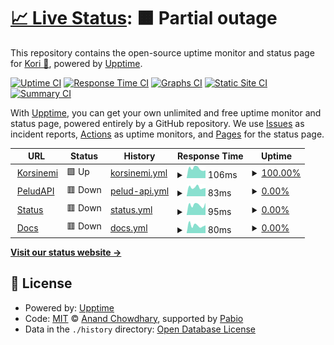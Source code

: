 # [📈 Live Status](https://status.korsinemi.link): <!--live status--> **🟧 Partial outage**

This repository contains the open-source uptime monitor and status page for [Kori 🦊](https://korsinemi.link), powered by [Upptime](https://github.com/upptime/upptime).

[![Uptime CI](https://github.com/Korsinemi/status/workflows/Uptime%20CI/badge.svg)](https://github.com/Korsinemi/status/actions?query=workflow%3A%22Uptime+CI%22)
[![Response Time CI](https://github.com/Korsinemi/status/workflows/Response%20Time%20CI/badge.svg)](https://github.com/Korsinemi/status/actions?query=workflow%3A%22Response+Time+CI%22)
[![Graphs CI](https://github.com/Korsinemi/status/workflows/Graphs%20CI/badge.svg)](https://github.com/Korsinemi/status/actions?query=workflow%3A%22Graphs+CI%22)
[![Static Site CI](https://github.com/Korsinemi/status/workflows/Static%20Site%20CI/badge.svg)](https://github.com/Korsinemi/status/actions?query=workflow%3A%22Static+Site+CI%22)
[![Summary CI](https://github.com/Korsinemi/status/workflows/Summary%20CI/badge.svg)](https://github.com/Korsinemi/status/actions?query=workflow%3A%22Summary+CI%22)

With [Upptime](https://upptime.js.org), you can get your own unlimited and free uptime monitor and status page, powered entirely by a GitHub repository. We use [Issues](https://github.com/Korsinemi/status/issues) as incident reports, [Actions](https://github.com/Korsinemi/status/actions) as uptime monitors, and [Pages](https://status.korsinemi.link) for the status page.

<!--start: status pages-->
<!-- This summary is generated by Upptime (https://github.com/upptime/upptime) -->
<!-- Do not edit this manually, your changes will be overwritten -->
<!-- prettier-ignore -->
| URL | Status | History | Response Time | Uptime |
| --- | ------ | ------- | ------------- | ------ |
| <img alt="" src="https://icons.duckduckgo.com/ip3/korsinemi.link.ico" height="13"> [Korsinemi](https://korsinemi.link) | 🟩 Up | [korsinemi.yml](https://github.com/Korsinemi/Status/commits/HEAD/history/korsinemi.yml) | <details><summary><img alt="Response time graph" src="./graphs/korsinemi/response-time-week.png" height="20"> 106ms</summary><br><a href="https://status.korsinemi.link/history/korsinemi"><img alt="Response time 138" src="https://img.shields.io/endpoint?url=https%3A%2F%2Fraw.githubusercontent.com%2FKorsinemi%2FStatus%2FHEAD%2Fapi%2Fkorsinemi%2Fresponse-time.json"></a><br><a href="https://status.korsinemi.link/history/korsinemi"><img alt="24-hour response time 129" src="https://img.shields.io/endpoint?url=https%3A%2F%2Fraw.githubusercontent.com%2FKorsinemi%2FStatus%2FHEAD%2Fapi%2Fkorsinemi%2Fresponse-time-day.json"></a><br><a href="https://status.korsinemi.link/history/korsinemi"><img alt="7-day response time 106" src="https://img.shields.io/endpoint?url=https%3A%2F%2Fraw.githubusercontent.com%2FKorsinemi%2FStatus%2FHEAD%2Fapi%2Fkorsinemi%2Fresponse-time-week.json"></a><br><a href="https://status.korsinemi.link/history/korsinemi"><img alt="30-day response time 126" src="https://img.shields.io/endpoint?url=https%3A%2F%2Fraw.githubusercontent.com%2FKorsinemi%2FStatus%2FHEAD%2Fapi%2Fkorsinemi%2Fresponse-time-month.json"></a><br><a href="https://status.korsinemi.link/history/korsinemi"><img alt="1-year response time 138" src="https://img.shields.io/endpoint?url=https%3A%2F%2Fraw.githubusercontent.com%2FKorsinemi%2FStatus%2FHEAD%2Fapi%2Fkorsinemi%2Fresponse-time-year.json"></a></details> | <details><summary><a href="https://status.korsinemi.link/history/korsinemi">100.00%</a></summary><a href="https://status.korsinemi.link/history/korsinemi"><img alt="All-time uptime 100.00%" src="https://img.shields.io/endpoint?url=https%3A%2F%2Fraw.githubusercontent.com%2FKorsinemi%2FStatus%2FHEAD%2Fapi%2Fkorsinemi%2Fuptime.json"></a><br><a href="https://status.korsinemi.link/history/korsinemi"><img alt="24-hour uptime 100.00%" src="https://img.shields.io/endpoint?url=https%3A%2F%2Fraw.githubusercontent.com%2FKorsinemi%2FStatus%2FHEAD%2Fapi%2Fkorsinemi%2Fuptime-day.json"></a><br><a href="https://status.korsinemi.link/history/korsinemi"><img alt="7-day uptime 100.00%" src="https://img.shields.io/endpoint?url=https%3A%2F%2Fraw.githubusercontent.com%2FKorsinemi%2FStatus%2FHEAD%2Fapi%2Fkorsinemi%2Fuptime-week.json"></a><br><a href="https://status.korsinemi.link/history/korsinemi"><img alt="30-day uptime 100.00%" src="https://img.shields.io/endpoint?url=https%3A%2F%2Fraw.githubusercontent.com%2FKorsinemi%2FStatus%2FHEAD%2Fapi%2Fkorsinemi%2Fuptime-month.json"></a><br><a href="https://status.korsinemi.link/history/korsinemi"><img alt="1-year uptime 100.00%" src="https://img.shields.io/endpoint?url=https%3A%2F%2Fraw.githubusercontent.com%2FKorsinemi%2FStatus%2FHEAD%2Fapi%2Fkorsinemi%2Fuptime-year.json"></a></details>
| <img alt="" src="https://icons.duckduckgo.com/ip3/peludapi.korsinemi.link.ico" height="13"> [PeludAPI](https://peludapi.korsinemi.link) | 🟥 Down | [pelud-api.yml](https://github.com/Korsinemi/Status/commits/HEAD/history/pelud-api.yml) | <details><summary><img alt="Response time graph" src="./graphs/pelud-api/response-time-week.png" height="20"> 83ms</summary><br><a href="https://status.korsinemi.link/history/pelud-api"><img alt="Response time 844" src="https://img.shields.io/endpoint?url=https%3A%2F%2Fraw.githubusercontent.com%2FKorsinemi%2FStatus%2FHEAD%2Fapi%2Fpelud-api%2Fresponse-time.json"></a><br><a href="https://status.korsinemi.link/history/pelud-api"><img alt="24-hour response time 106" src="https://img.shields.io/endpoint?url=https%3A%2F%2Fraw.githubusercontent.com%2FKorsinemi%2FStatus%2FHEAD%2Fapi%2Fpelud-api%2Fresponse-time-day.json"></a><br><a href="https://status.korsinemi.link/history/pelud-api"><img alt="7-day response time 83" src="https://img.shields.io/endpoint?url=https%3A%2F%2Fraw.githubusercontent.com%2FKorsinemi%2FStatus%2FHEAD%2Fapi%2Fpelud-api%2Fresponse-time-week.json"></a><br><a href="https://status.korsinemi.link/history/pelud-api"><img alt="30-day response time 660" src="https://img.shields.io/endpoint?url=https%3A%2F%2Fraw.githubusercontent.com%2FKorsinemi%2FStatus%2FHEAD%2Fapi%2Fpelud-api%2Fresponse-time-month.json"></a><br><a href="https://status.korsinemi.link/history/pelud-api"><img alt="1-year response time 844" src="https://img.shields.io/endpoint?url=https%3A%2F%2Fraw.githubusercontent.com%2FKorsinemi%2FStatus%2FHEAD%2Fapi%2Fpelud-api%2Fresponse-time-year.json"></a></details> | <details><summary><a href="https://status.korsinemi.link/history/pelud-api">0.00%</a></summary><a href="https://status.korsinemi.link/history/pelud-api"><img alt="All-time uptime 44.08%" src="https://img.shields.io/endpoint?url=https%3A%2F%2Fraw.githubusercontent.com%2FKorsinemi%2FStatus%2FHEAD%2Fapi%2Fpelud-api%2Fuptime.json"></a><br><a href="https://status.korsinemi.link/history/pelud-api"><img alt="24-hour uptime 0.00%" src="https://img.shields.io/endpoint?url=https%3A%2F%2Fraw.githubusercontent.com%2FKorsinemi%2FStatus%2FHEAD%2Fapi%2Fpelud-api%2Fuptime-day.json"></a><br><a href="https://status.korsinemi.link/history/pelud-api"><img alt="7-day uptime 0.00%" src="https://img.shields.io/endpoint?url=https%3A%2F%2Fraw.githubusercontent.com%2FKorsinemi%2FStatus%2FHEAD%2Fapi%2Fpelud-api%2Fuptime-week.json"></a><br><a href="https://status.korsinemi.link/history/pelud-api"><img alt="30-day uptime 24.38%" src="https://img.shields.io/endpoint?url=https%3A%2F%2Fraw.githubusercontent.com%2FKorsinemi%2FStatus%2FHEAD%2Fapi%2Fpelud-api%2Fuptime-month.json"></a><br><a href="https://status.korsinemi.link/history/pelud-api"><img alt="1-year uptime 44.08%" src="https://img.shields.io/endpoint?url=https%3A%2F%2Fraw.githubusercontent.com%2FKorsinemi%2FStatus%2FHEAD%2Fapi%2Fpelud-api%2Fuptime-year.json"></a></details>
| <img alt="" src="https://icons.duckduckgo.com/ip3/status.korsinemi.link.ico" height="13"> [Status](https://status.korsinemi.link) | 🟥 Down | [status.yml](https://github.com/Korsinemi/Status/commits/HEAD/history/status.yml) | <details><summary><img alt="Response time graph" src="./graphs/status/response-time-week.png" height="20"> 95ms</summary><br><a href="https://status.korsinemi.link/history/status"><img alt="Response time 126" src="https://img.shields.io/endpoint?url=https%3A%2F%2Fraw.githubusercontent.com%2FKorsinemi%2FStatus%2FHEAD%2Fapi%2Fstatus%2Fresponse-time.json"></a><br><a href="https://status.korsinemi.link/history/status"><img alt="24-hour response time 108" src="https://img.shields.io/endpoint?url=https%3A%2F%2Fraw.githubusercontent.com%2FKorsinemi%2FStatus%2FHEAD%2Fapi%2Fstatus%2Fresponse-time-day.json"></a><br><a href="https://status.korsinemi.link/history/status"><img alt="7-day response time 95" src="https://img.shields.io/endpoint?url=https%3A%2F%2Fraw.githubusercontent.com%2FKorsinemi%2FStatus%2FHEAD%2Fapi%2Fstatus%2Fresponse-time-week.json"></a><br><a href="https://status.korsinemi.link/history/status"><img alt="30-day response time 124" src="https://img.shields.io/endpoint?url=https%3A%2F%2Fraw.githubusercontent.com%2FKorsinemi%2FStatus%2FHEAD%2Fapi%2Fstatus%2Fresponse-time-month.json"></a><br><a href="https://status.korsinemi.link/history/status"><img alt="1-year response time 126" src="https://img.shields.io/endpoint?url=https%3A%2F%2Fraw.githubusercontent.com%2FKorsinemi%2FStatus%2FHEAD%2Fapi%2Fstatus%2Fresponse-time-year.json"></a></details> | <details><summary><a href="https://status.korsinemi.link/history/status">0.00%</a></summary><a href="https://status.korsinemi.link/history/status"><img alt="All-time uptime 0.00%" src="https://img.shields.io/endpoint?url=https%3A%2F%2Fraw.githubusercontent.com%2FKorsinemi%2FStatus%2FHEAD%2Fapi%2Fstatus%2Fuptime.json"></a><br><a href="https://status.korsinemi.link/history/status"><img alt="24-hour uptime 0.00%" src="https://img.shields.io/endpoint?url=https%3A%2F%2Fraw.githubusercontent.com%2FKorsinemi%2FStatus%2FHEAD%2Fapi%2Fstatus%2Fuptime-day.json"></a><br><a href="https://status.korsinemi.link/history/status"><img alt="7-day uptime 0.00%" src="https://img.shields.io/endpoint?url=https%3A%2F%2Fraw.githubusercontent.com%2FKorsinemi%2FStatus%2FHEAD%2Fapi%2Fstatus%2Fuptime-week.json"></a><br><a href="https://status.korsinemi.link/history/status"><img alt="30-day uptime 0.00%" src="https://img.shields.io/endpoint?url=https%3A%2F%2Fraw.githubusercontent.com%2FKorsinemi%2FStatus%2FHEAD%2Fapi%2Fstatus%2Fuptime-month.json"></a><br><a href="https://status.korsinemi.link/history/status"><img alt="1-year uptime 0.00%" src="https://img.shields.io/endpoint?url=https%3A%2F%2Fraw.githubusercontent.com%2FKorsinemi%2FStatus%2FHEAD%2Fapi%2Fstatus%2Fuptime-year.json"></a></details>
| <img alt="" src="https://icons.duckduckgo.com/ip3/docs.korsinemi.link.ico" height="13"> [Docs](https://docs.korsinemi.link/soon) | 🟥 Down | [docs.yml](https://github.com/Korsinemi/Status/commits/HEAD/history/docs.yml) | <details><summary><img alt="Response time graph" src="./graphs/docs/response-time-week.png" height="20"> 80ms</summary><br><a href="https://status.korsinemi.link/history/docs"><img alt="Response time 251" src="https://img.shields.io/endpoint?url=https%3A%2F%2Fraw.githubusercontent.com%2FKorsinemi%2FStatus%2FHEAD%2Fapi%2Fdocs%2Fresponse-time.json"></a><br><a href="https://status.korsinemi.link/history/docs"><img alt="24-hour response time 98" src="https://img.shields.io/endpoint?url=https%3A%2F%2Fraw.githubusercontent.com%2FKorsinemi%2FStatus%2FHEAD%2Fapi%2Fdocs%2Fresponse-time-day.json"></a><br><a href="https://status.korsinemi.link/history/docs"><img alt="7-day response time 80" src="https://img.shields.io/endpoint?url=https%3A%2F%2Fraw.githubusercontent.com%2FKorsinemi%2FStatus%2FHEAD%2Fapi%2Fdocs%2Fresponse-time-week.json"></a><br><a href="https://status.korsinemi.link/history/docs"><img alt="30-day response time 210" src="https://img.shields.io/endpoint?url=https%3A%2F%2Fraw.githubusercontent.com%2FKorsinemi%2FStatus%2FHEAD%2Fapi%2Fdocs%2Fresponse-time-month.json"></a><br><a href="https://status.korsinemi.link/history/docs"><img alt="1-year response time 251" src="https://img.shields.io/endpoint?url=https%3A%2F%2Fraw.githubusercontent.com%2FKorsinemi%2FStatus%2FHEAD%2Fapi%2Fdocs%2Fresponse-time-year.json"></a></details> | <details><summary><a href="https://status.korsinemi.link/history/docs">0.00%</a></summary><a href="https://status.korsinemi.link/history/docs"><img alt="All-time uptime 42.24%" src="https://img.shields.io/endpoint?url=https%3A%2F%2Fraw.githubusercontent.com%2FKorsinemi%2FStatus%2FHEAD%2Fapi%2Fdocs%2Fuptime.json"></a><br><a href="https://status.korsinemi.link/history/docs"><img alt="24-hour uptime 0.00%" src="https://img.shields.io/endpoint?url=https%3A%2F%2Fraw.githubusercontent.com%2FKorsinemi%2FStatus%2FHEAD%2Fapi%2Fdocs%2Fuptime-day.json"></a><br><a href="https://status.korsinemi.link/history/docs"><img alt="7-day uptime 0.00%" src="https://img.shields.io/endpoint?url=https%3A%2F%2Fraw.githubusercontent.com%2FKorsinemi%2FStatus%2FHEAD%2Fapi%2Fdocs%2Fuptime-week.json"></a><br><a href="https://status.korsinemi.link/history/docs"><img alt="30-day uptime 26.25%" src="https://img.shields.io/endpoint?url=https%3A%2F%2Fraw.githubusercontent.com%2FKorsinemi%2FStatus%2FHEAD%2Fapi%2Fdocs%2Fuptime-month.json"></a><br><a href="https://status.korsinemi.link/history/docs"><img alt="1-year uptime 42.24%" src="https://img.shields.io/endpoint?url=https%3A%2F%2Fraw.githubusercontent.com%2FKorsinemi%2FStatus%2FHEAD%2Fapi%2Fdocs%2Fuptime-year.json"></a></details>

<!--end: status pages-->

[**Visit our status website →**](https://status.korsinemi.link)

## 📄 License

- Powered by: [Upptime](https://github.com/upptime/upptime)
- Code: [MIT](./LICENSE) © [Anand Chowdhary](https://anandchowdhary.com), supported by [Pabio](https://pabio.com)
- Data in the `./history` directory: [Open Database License](https://opendatacommons.org/licenses/odbl/1-0/)
